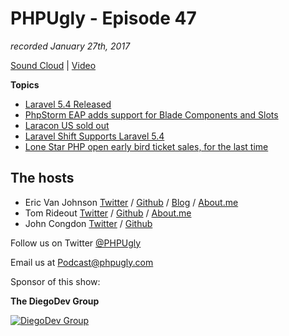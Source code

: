 # PHPUgly - Episode 47
*recorded January 27th, 2017*

[Sound Cloud](https://soundcloud.com/phpugly/episode47) | 
[Video](https://youtu.be/c5OlxbJ-jXc)

**Topics**
* [Laravel 5.4 Released](https://laravel-news.com/laravel-5-4)
* [PhpStorm EAP adds support for Blade Components and Slots](https://laravel-news.com/phpstorm-blade-components-slots)
* [Laracon US sold out](https://twitter.com/LaraconUS/status/825054544333778948)
* [Laravel Shift Supports Laravel 5.4](https://laravelshift.com/upgrade-laravel-5.3-to-laravel-5.4)
* [Lone Star PHP open early bird ticket sales, for the last time](https://twitter.com/lonestarphp/status/825073128695021568)


## The hosts
* Eric Van Johnson [Twitter](https://twitter.com/shocm) / [Github](https://github.com/ericvanjohnson/) / [Blog](https://www.shocm.com) / [About.me](https://about.me/shocm) 
* Tom Rideout [Twitter](https://twitter.com/realrideout) / [Github](https://github.com/trideout/) / [About.me](https://about.me/thomasrideout)
* John Congdon [Twitter](https://twitter.com/johncongdon) / [Github](https://github.com/johncongdon) 

Follow us on Twitter [@PHPUgly](https://twitter.com/phpugly) 

Email us at [Podcast@phpugly.com](mailto:Podcast@phpugly.com)

Sponsor of this show:

**The DiegoDev Group**

[![DiegoDev Group](https://www.diegodev.com/img/diegodevgroup.png "Logo DiegoDev Group")](https://www.diegodev.com)
